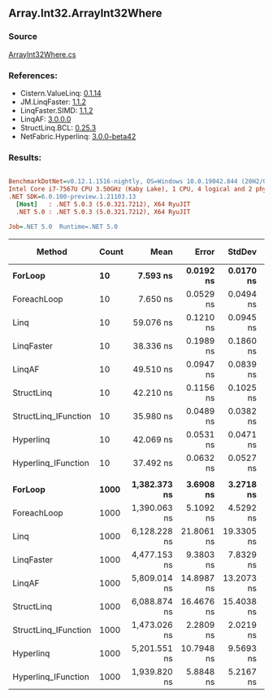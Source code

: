 ﻿## Array.Int32.ArrayInt32Where

### Source
[ArrayInt32Where.cs](../LinqBenchmarks/Array/Int32/ArrayInt32Where.cs)

### References:
- Cistern.ValueLinq: [0.1.14](https://www.nuget.org/packages/Cistern.ValueLinq/0.1.14)
- JM.LinqFaster: [1.1.2](https://www.nuget.org/packages/JM.LinqFaster/1.1.2)
- LinqFaster.SIMD: [1.1.2](https://www.nuget.org/packages/LinqFaster.SIMD/1.0.3)
- LinqAF: [3.0.0.0](https://www.nuget.org/packages/LinqAF/3.0.0.0)
- StructLinq.BCL: [0.25.3](https://www.nuget.org/packages/StructLinq.BCL/0.25.3)
- NetFabric.Hyperlinq: [3.0.0-beta42](https://www.nuget.org/packages/NetFabric.Hyperlinq/3.0.0-beta42)

### Results:
``` ini

BenchmarkDotNet=v0.12.1.1516-nightly, OS=Windows 10.0.19042.844 (20H2/October2020Update)
Intel Core i7-7567U CPU 3.50GHz (Kaby Lake), 1 CPU, 4 logical and 2 physical cores
.NET SDK=6.0.100-preview.1.21103.13
  [Host]   : .NET 5.0.3 (5.0.321.7212), X64 RyuJIT
  .NET 5.0 : .NET 5.0.3 (5.0.321.7212), X64 RyuJIT

Job=.NET 5.0  Runtime=.NET 5.0  

```
|               Method | Count |         Mean |      Error |     StdDev | Ratio | RatioSD |  Gen 0 | Gen 1 | Gen 2 | Allocated |
|--------------------- |------ |-------------:|-----------:|-----------:|------:|--------:|-------:|------:|------:|----------:|
|              **ForLoop** |    **10** |     **7.593 ns** |  **0.0192 ns** |  **0.0170 ns** |  **1.00** |    **0.00** |      **-** |     **-** |     **-** |         **-** |
|          ForeachLoop |    10 |     7.650 ns |  0.0529 ns |  0.0494 ns |  1.01 |    0.01 |      - |     - |     - |         - |
|                 Linq |    10 |    59.076 ns |  0.1210 ns |  0.0945 ns |  7.78 |    0.02 | 0.0229 |     - |     - |      48 B |
|           LinqFaster |    10 |    38.336 ns |  0.1989 ns |  0.1860 ns |  5.05 |    0.03 | 0.0459 |     - |     - |      96 B |
|               LinqAF |    10 |    49.510 ns |  0.0947 ns |  0.0839 ns |  6.52 |    0.02 |      - |     - |     - |         - |
|           StructLinq |    10 |    42.210 ns |  0.1156 ns |  0.1025 ns |  5.56 |    0.02 | 0.0153 |     - |     - |      32 B |
| StructLinq_IFunction |    10 |    35.980 ns |  0.0489 ns |  0.0382 ns |  4.74 |    0.01 |      - |     - |     - |         - |
|            Hyperlinq |    10 |    42.069 ns |  0.0531 ns |  0.0471 ns |  5.54 |    0.01 |      - |     - |     - |         - |
|  Hyperlinq_IFunction |    10 |    37.492 ns |  0.0632 ns |  0.0527 ns |  4.94 |    0.01 |      - |     - |     - |         - |
|                      |       |              |            |            |       |         |        |       |       |           |
|              **ForLoop** |  **1000** | **1,382.373 ns** |  **3.6908 ns** |  **3.2718 ns** |  **1.00** |    **0.00** |      **-** |     **-** |     **-** |         **-** |
|          ForeachLoop |  1000 | 1,390.063 ns |  5.1092 ns |  4.5292 ns |  1.01 |    0.00 |      - |     - |     - |         - |
|                 Linq |  1000 | 6,128.228 ns | 21.8061 ns | 19.3305 ns |  4.43 |    0.02 | 0.0229 |     - |     - |      48 B |
|           LinqFaster |  1000 | 4,477.153 ns |  9.3803 ns |  7.8329 ns |  3.24 |    0.01 | 2.8915 |     - |     - |   6,064 B |
|               LinqAF |  1000 | 5,809.014 ns | 14.8987 ns | 13.2073 ns |  4.20 |    0.01 |      - |     - |     - |         - |
|           StructLinq |  1000 | 6,088.874 ns | 16.4676 ns | 15.4038 ns |  4.40 |    0.02 | 0.0153 |     - |     - |      32 B |
| StructLinq_IFunction |  1000 | 1,473.026 ns |  2.2809 ns |  2.0219 ns |  1.07 |    0.00 |      - |     - |     - |         - |
|            Hyperlinq |  1000 | 5,201.551 ns | 10.7948 ns |  9.5693 ns |  3.76 |    0.01 |      - |     - |     - |         - |
|  Hyperlinq_IFunction |  1000 | 1,939.820 ns |  5.8848 ns |  5.2167 ns |  1.40 |    0.00 |      - |     - |     - |         - |
